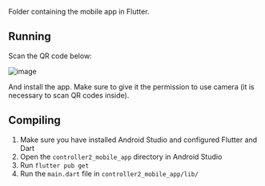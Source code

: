 Folder containing the mobile app in Flutter.

## Running
Scan the QR code below:

![image](https://user-images.githubusercontent.com/83274413/170115650-bbde96cd-abe8-42db-b2d8-18a6f27932a0.png)

And install the app. Make sure to give it the permission to use camera (it is necessary to scan QR codes inside).

## Compiling
1. Make sure you have installed Android Studio and configured Flutter and Dart
2. Open the `controller2_mobile_app` directory in Android Studio
3. Run `flutter pub get`
4. Run the `main.dart` file in `controller2_mobile_app/lib/`
